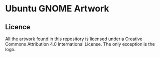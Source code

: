 # Ubuntu GNOME Artwork

## Licence
All the artwork found in this repository is licensed under a Creative Commons Attribution 4.0 International License. The only exception is the logo.
